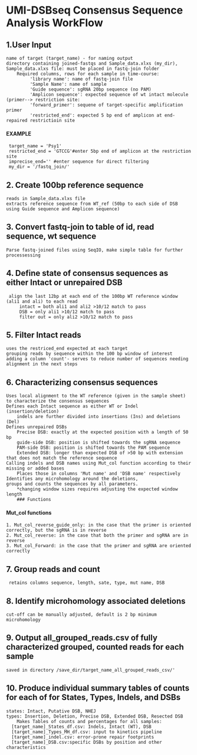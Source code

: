 # UMI-DSBseq Consensus Sequence Analysis WorkFlow
## 1.User Input
    name of target (target_name) - for naming output
    directory containing joined-fastqs and Sample_data.xlxs (my_dir), 
    Sample_data.xlxs file: must be placed in fastq-join folder
        Required columns, rows for each sample in time-course:
             'library name': name of fastq-join file
             'Sample Name': name of sample
             'Guide sequence': sgRNA 20bp sequence (no PAM)
             'Amplicon sequence': expected sequence of wt intact molecule (primer--> restriction site:
             'forward_primer': sequene of target-specific amplification primer
             'restricted_end': expected 5 bp end of amplicon at end-repaired restrictioin site 
#### EXAMPLE
     target_name = 'Psy1'
     restricted_end = 'GTCCG'#enter 5bp end of amplicon at the restriction site
     imprecise_end='' #enter sequence for direct filtering
     my_dir = '/fastq_join/'
## 2. Create 100bp reference sequence
    reads in Sample_data.xlxs file
    extracts reference sequence from WT_ref (50bp to each side of DSB using Guide sequence and Amplicon sequence)
## 3. Convert fastq-join to table of id, read sequence, wt sequence 
    Parse fastq-joined files using SeqIO, make simple table for further processessing
## 4. Define state of consensus sequences as either Intact or unrepaired DSB
     align the last 12bp at each end of the 100bp WT reference window (ali1 and ali) to each read
         intact = both ali1 and ali2 >10/12 match to pass
         DSB = only ali1 >10/12 match to pass
         filter out = only ali2 >10/12 match to pass
## 5. Filter Intact reads
    uses the restriced_end expected at each target 
    grouping reads by sequence within the 100 bp window of interest
    adding a column 'count'- serves to reduce number of sequences needing alignment in the next steps
## 6. Characterizing consensus sequences
    Uses local alignment to the WT reference (given in the sample sheet) to characterize the consensus sequences
    Defines each Intact sequence as either WT or Indel (insertion/deletion)
        indels are further divided into insertions (Ins) and deletions (Del)
    Defines unrepaired DSBs
        Precise DSB: exactly at the expected position with a length of 50 bp
        guide-side DSB: position is shifted towards the sgRNA sequence
        PAM-side DSB: position is shifted towards the PAM sequence
        Extended DSB: longer than expected DSB of >50 bp with extension that does not match the reference sequence
    Calling indels and DSB names using Mut_col function according to their missing or added bases 
        Places those in columns 'Mut name' and 'DSB name' respectively
    Identifies any microhomology around the deletions, 
    groups and counts the sequences by all parameters.
        *changing window sizes requires adjusting the expected window length
        ### Functions
#### Mut_col functions 
    1. Mut_col_reverse_guide_only: in the case that the primer is oriented correctly, but the sgRNA is in reverse
    2. Mut_col_reverse: in the case that both the primer and sgRNA are in reverse
    3. Mut_col_Forward: in the case that the primer and sgRNA are oriented correctly

## 7. Group reads and count 
     retains columns sequence, length, sate, type, mut name, DSB
## 8. Identify microhomology associated deletions
    cut-off can be manually adjusted, default is 2 bp minimum microhomology
## 9. Output all_grouped_reads.csv of fully characterized grouped, counted reads for each sample 
    saved in directory /save_dir/target_name_all_grouped_reads_csv/'
## 10. Produce individual summary tables of counts for each of  for States, Types, Indels, and DSBs 
    states: Intact, Putative DSB, NHEJ
    types: Insertion, Deletion, Precise DSB, Extended DSB, Resected DSB
        Makes Tables of counts and percentages for all samples:
      [target_name]_States_df.csv: Indels, Intact (WT), DSB 
      [target_name]_Types_MH_df.csv: input to kinetics pipeline 
      [target_name]_indel.csv: error-prone repair footprints
      [target_name]_DSB.csv:specific DSBs by position and other characteristics 
